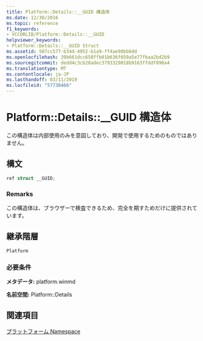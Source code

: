 ```yaml
---
title: Platform::Details::__GUID 構造体
ms.date: 12/30/2016
ms.topic: reference
f1_keywords:
- VCCORLIB/Platform::Details::__GUID
helpviewer_keywords:
- Platform::Details::__GUID Struct
ms.assetid: 507cc577-b34d-4952-b1a9-ff4ae98bb6dd
ms.openlocfilehash: 39b661dcc658ffb01b636f659a5e77fbaa2bd2b9
ms.sourcegitcommit: dedd4c3cb28adec3793329018b9163ffddf890a4
ms.translationtype: MT
ms.contentlocale: ja-JP
ms.lasthandoff: 03/11/2019
ms.locfileid: "57738466"
---
```

# <a name="platformdetailsguid-struct"></a>Platform::Details::__GUID 構造体

この構造体は内部使用のみを意図しており、開発で使用するためのものではありません。

## <a name="syntax"></a>構文

```cpp
ref struct __GUID;
```

### <a name="remarks"></a>Remarks

この構造体は、ブラウザーで検査できるため、完全を期すためだけに提供されています。

## <a name="inheritance-hierarchy"></a>継承階層

`Platform`

### <a name="requirements"></a>必要条件

**メタデータ:** platform.winmd

**名前空間:** Platform::Details

## <a name="see-also"></a>関連項目

[プラットフォーム Namespace](platform-namespace-c-cx.md)
